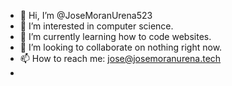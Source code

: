 - 👋 Hi, I’m @JoseMoranUrena523
- 👀 I’m interested in computer science.
- 🌱 I’m currently learning how to code websites.
- 💞️ I’m looking to collaborate on nothing right now.
- 📫 How to reach me: jose@josemoranurena.tech
- 
<!---
JoseMoranUrena523/JoseMoranUrena523 is a ✨ special ✨ repository because its `README.md` (this file) appears on your GitHub profile.
You can click the Preview link to take a look at your changes.
--->
